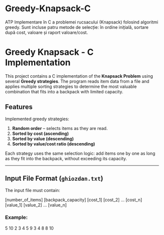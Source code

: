 # Greedy-Knapsack-C
ATP
Implementare în C a problemei rucsacului (Knapsack) folosind algoritmi greedy. Sunt incluse patru metode de selecție: în ordine inițială, sortare după cost, valoare și raport valoare/cost.
# Greedy Knapsack - C Implementation

This project contains a C implementation of the **Knapsack Problem** using several **Greedy strategies**. The program reads item data from a file and applies multiple sorting strategies to determine the most valuable combination that fits into a backpack with limited capacity.

## Features

Implemented greedy strategies:
1. **Random order** – selects items as they are read.
2. **Sorted by cost (ascending)**
3. **Sorted by value (descending)**
4. **Sorted by value/cost ratio (descending)**

Each strategy uses the same selection logic: add items one by one as long as they fit into the backpack, without exceeding its capacity.

---

## Input File Format (`ghiozdan.txt`)

The input file must contain:

[number_of_items] [backpack_capacity]
[cost_1] [cost_2] ... [cost_n]
[value_1] [value_2] ... [value_n]

### Example:
5 10
2 3 4 5 9
3 4 8 8 10

